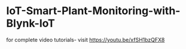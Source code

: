 # IoT-Smart-Plant-Monitoring-with-Blynk-IoT

for complete video tutorials- visit https://youtu.be/xfSH1bzQFX8
